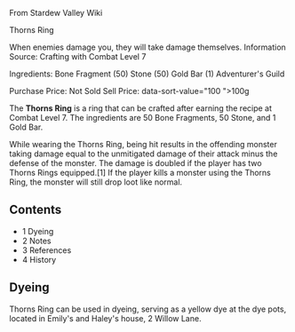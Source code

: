From Stardew Valley Wiki

Thorns Ring

When enemies damage you, they will take damage themselves. Information Source: Crafting with Combat Level 7

Ingredients: Bone Fragment (50) Stone (50) Gold Bar (1) Adventurer's Guild

Purchase Price: Not Sold Sell Price: data-sort-value="100 "&gt;100g

The **Thorns Ring** is a ring that can be crafted after earning the recipe at Combat Level 7. The ingredients are 50 Bone Fragments, 50 Stone, and 1 Gold Bar.

While wearing the Thorns Ring, being hit results in the offending monster taking damage equal to the unmitigated damage of their attack minus the defense of the monster. The damage is doubled if the player has two Thorns Rings equipped.\[1] If the player kills a monster using the Thorns Ring, the monster will still drop loot like normal.

## Contents

- 1 Dyeing
- 2 Notes
- 3 References
- 4 History

## Dyeing

Thorns Ring can be used in dyeing, serving as a yellow dye at the dye pots, located in Emily's and Haley's house, 2 Willow Lane.